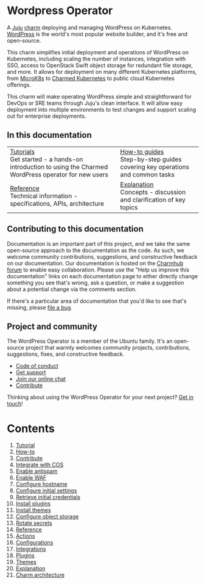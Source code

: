 # Wordpress Operator

A [Juju](https://juju.is/) [charm](https://juju.is/docs/olm/charmed-operators) deploying and managing WordPress on Kubernetes. [WordPress](https://wordpress.com/) is the world's most popular website builder, and it's free and open-source.

This charm simplifies initial deployment and operations of WordPress on Kubernetes, including scaling the number of instances, integration with SSO, access to OpenStack Swift object storage for redundant file storage, and more. It allows for deployment on many different Kubernetes platforms, from [MicroK8s](https://microk8s.io/) to [Charmed Kubernetes](https://ubuntu.com/kubernetes) to public cloud Kubernetes offerings.

This charm will make operating WordPress simple and straightforward for DevOps or SRE teams through Juju's clean interface. It will allow easy deployment into multiple environments to test changes and support scaling out for enterprise deployments.

## In this documentation

| | |
|--|--|
|  [Tutorials](https://charmhub.io/wordpress-k8s/docs/tutorials-getting-started)</br>  Get started - a hands-on introduction to using the Charmed WordPress operator for new users </br> |  [How-to guides](https://charmhub.io/wordpress-k8s/docs/how-to-contribute) </br> Step-by-step guides covering key operations and common tasks |
| [Reference](https://charmhub.io/wordpress-k8s/docs/reference-actions) </br> Technical information - specifications, APIs, architecture | [Explanation](https://charmhub.io/wordpress-k8s/docs/explanation-overview) </br> Concepts - discussion and clarification of key topics  |

## Contributing to this documentation

Documentation is an important part of this project, and we take the same open-source approach to the documentation as the code. As such, we welcome community contributions, suggestions, and constructive feedback on our documentation. Our documentation is hosted on the [Charmhub forum](https://discourse.charmhub.io/t/wordpress-documentation-overview/4052) to enable easy collaboration. Please use the "Help us improve this documentation" links on each documentation page to either directly change something you see that's wrong, ask a question, or make a suggestion about a potential change via the comments section.

If there's a particular area of documentation that you'd like to see that's missing, please [file a bug](https://github.com/canonical/wordpress-k8s-operator/issues).

## Project and community

The WordPress Operator is a member of the Ubuntu family. It's an open-source project that warmly welcomes community projects, contributions, suggestions, fixes, and constructive feedback.

- [Code of conduct](https://ubuntu.com/community/code-of-conduct)
- [Get support](https://discourse.charmhub.io/)
- [Join our online chat](https://matrix.to/#/#charmhub-charmdev:ubuntu.com)
- [Contribute](https://github.com/canonical/wordpress-k8s-operator/blob/main/CONTRIBUTING.md)

Thinking about using the WordPress Operator for your next project? [Get in touch](https://matrix.to/#/#charmhub-charmdev:ubuntu.com)!

# Contents

1. [Tutorial](tutorial.md)
1. [How-to](how-to)
  1. [Contribute](how-to/contribute.md)
  1. [Integrate with COS](how-to/integrate-with-cos.md)
  1. [Enable antispam](how-to/enable-antispam.md)
  1. [Enable WAF](how-to/enable-waf.md)
  1. [Configure hostname](how-to/configure-hostname.md)
  1. [Configure initial settings](how-to/configure-initial-settings.md)
  1. [Retrieve initial credentials](how-to/retrieve-initial-credentials.md)
  1. [Install plugins](how-to/install-plugins.md)
  1. [Install themes](how-to/install-themes.md)
  1. [Configure object storage](how-to/configure-object-storage.md)
  1. [Rotate secrets](how-to/rotate-secrets.md)
1. [Reference](reference)
  1. [Actions](reference/actions.md)
  1. [Configurations](reference/configurations.md)
  1. [Integrations](reference/integrations.md)
  1. [Plugins](reference/plugins.md)
  1. [Themes](reference/themes.md)
1. [Explanation](explanation)
  1. [Charm architecture](explanation/charm-architecture.md)
